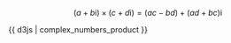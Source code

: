 $$(a+b\mathrm{i})\times(c+d\mathrm{i}) = (ac-bd)+(ad+bc)\mathrm{i}$$

{{ d3js | complex_numbers_product }}
